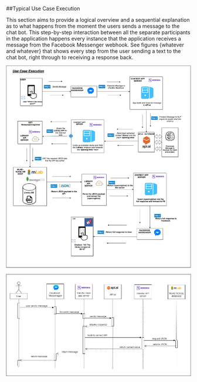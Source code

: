 ##Typical Use Case Execution

This section aims to provide a logical overview and a sequential explanation as to what happens from the moment the users sends a message to the chat bot. This step-by-step interaction between all the separate participants in the application happens every instance that the application receives a message from the Facebook Messenger webhook. See figures {whatever and whatever} that shows every step from the user sending a text to the chat bot, right through to receiving a response back.


![Use Case Execution. \label{Use Case Execution}](04_assets/04_system_design/usecaseflow.png)


![Use Case Sequence Diagram. \label{Use Case Sequence Diagram}](04_assets/04_system_design/seqdiagram.png)

